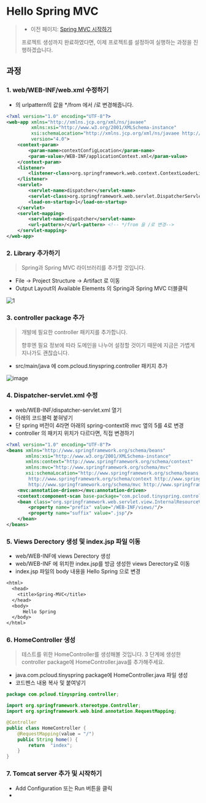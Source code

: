 # Hello Spring MVC

>- 이전 페이지: [Spring MVC 시작하기]()
>
>프로젝트 생성까지 완료하였다면, 이제 프로젝트를 설정하여 실행하는 과정을 진행하겠습니다.



## 과정

### 1. web/WEB-INF/web.xml 수정하기

- <servlet-mapping> 의 urlpattern의 값을 */from 에서 /로 변경해줍니다.

```xml
<?xml version="1.0" encoding="UTF-8"?>
<web-app xmlns="http://xmlns.jcp.org/xml/ns/javaee"
         xmlns:xsi="http://www.w3.org/2001/XMLSchema-instance"
         xsi:schemaLocation="http://xmlns.jcp.org/xml/ns/javaee http://xmlns.jcp.org/xml/ns/javaee/web-app_4_0.xsd"
         version="4.0">
    <context-param>
        <param-name>contextConfigLocation</param-name>
        <param-value>/WEB-INF/applicationContext.xml</param-value>
    </context-param>
    <listener>
        <listener-class>org.springframework.web.context.ContextLoaderListener</listener-class>
    </listener>
    <servlet>
        <servlet-name>dispatcher</servlet-name>
        <servlet-class>org.springframework.web.servlet.DispatcherServlet</servlet-class>
        <load-on-startup>1</load-on-startup>
    </servlet>
    <servlet-mapping>
        <servlet-name>dispatcher</servlet-name> 
        <url-pattern>/</url-pattern> <!-- */from 을 /로 변경-->
    </servlet-mapping>
</web-app>
```



### 2. Library 추가하기

> Spring과 Spring MVC 라이브러리를 추가할 것입니다.

- File -> Project Structure -> Artifact 로 이동
- Output Layout의 Available Elements 의 Spring과 Spring MVC 더블클릭



![1](https://user-images.githubusercontent.com/22608825/98221763-6334f280-1f93-11eb-866d-be3df455d3ba.gif)



### 3. controller package 추가

> 개발에 필요한 controller 패키지를 추가합니다.
>
> 향후엔 필요 정보에 따라 도메인을 나누어 설정할 것이기 때문에 지금은 가볍게 지나가도 괜찮습니다.

- src/main/java 에 com.pcloud.tinyspring.controller 패키지 추가



![image](https://user-images.githubusercontent.com/22608825/98222767-9cba2d80-1f94-11eb-9da9-9bf5cead9899.png)



### 4. Dispatcher-servlet.xml 수정

- web/WEB-INF/dispatcher-servlet.xml 열기
- 아래의 코드블럭 붙혀넣기
- 단 spring 버전이 4라면 아래의 spring-context와 mvc 옆의 5를 4로 변경
- controller 의 패키지 위치가 다르다면, 직접 변경하기

```xml
<?xml version="1.0" encoding="UTF-8"?>
<beans xmlns="http://www.springframework.org/schema/beans"
       xmlns:xsi="http://www.w3.org/2001/XMLSchema-instance"
       xmlns:context="http://www.springframework.org/schema/context"
       xmlns:mvc="http://www.springframework.org/schema/mvc"
       xsi:schemaLocation="http://www.springframework.org/schema/beans http://www.springframework.org/schema/beans/spring-beans.xsd
        http://www.springframework.org/schema/context http://www.springframework.org/schema/context/spring-context-5.0.xsd
        http://www.springframework.org/schema/mvc http://www.springframework.org/schema/mvc/spring-mvc-5.0.xsd">
    <mvc:annotation-driven></mvc:annotation-driven>
    <context:component-scan base-package="com.pcloud.tinyspring.controller"></context:component-scan> <!-- Component Scan -->
    <bean class="org.springframework.web.servlet.view.InternalResourceViewResolver">
        <property name="prefix" value="/WEB-INF/views/"/>
        <property name="suffix" value=".jsp"/>
    </bean>
</beans>
```



### 5. Views Derectory 생성 및 index.jsp 파일 이동

- web/WEB-INF에 views Derectory 생성
- web/WEB-INF 에 위치한 index.jsp를 방금 생성한 views Derectory로 이동
- index.jsp 파일의 body 내용을 Hello Spring 으로 변경

```jsp
<html>
  <head>
    <title>Spring-MVC</title>
  </head>
  <body>
      Hello Spring
  </body>
</html>
```



### 6. HomeController 생성

> 테스트를 위한 HomeController를 생성해볼 것입니다. 3 단계에 생성한 controller package에 HomeController.java를 추가해주세요.

- java.com.pcloud.tinyspring package에 HomeController.java 파일 생성
- 코드펜스 내용 복사 및 붙여넣기

```java
package com.pcloud.tinyspring.controller;

import org.springframework.stereotype.Controller;
import org.springframework.web.bind.annotation.RequestMapping;

@Controller
public class HomeController {
    @RequestMapping(value = "/")
    public String home() {
        return  "index";
    }
}
```



### 7. Tomcat server 추가 및 시작하기

- Add Configuration 또는 Run 버튼을 클릭
- 